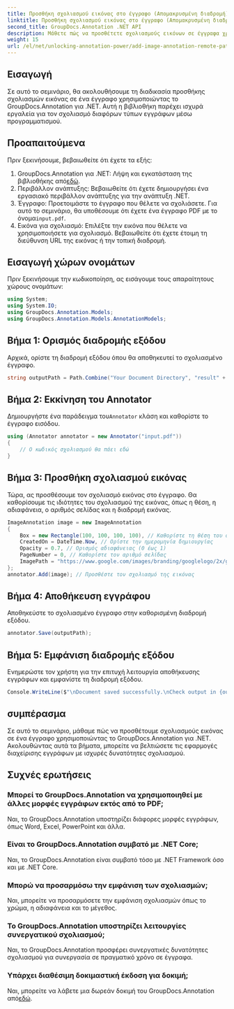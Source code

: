 ```yaml
---
title: Προσθήκη σχολιασμού εικόνας στο έγγραφο (Απομακρυσμένη διαδρομή)
linktitle: Προσθήκη σχολιασμού εικόνας στο έγγραφο (Απομακρυσμένη διαδρομή)
second_title: GroupDocs.Annotation .NET API
description: Μάθετε πώς να προσθέτετε σχολιασμούς εικόνων σε έγγραφα χρησιμοποιώντας το GroupDocs.Annotation για .NET. Βελτιώστε τη διαχείριση εγγράφων με ισχυρές δυνατότητες σχολιασμού.
weight: 15
url: /el/net/unlocking-annotation-power/add-image-annotation-remote-path/
---
```

## Εισαγωγή
Σε αυτό το σεμινάριο, θα ακολουθήσουμε τη διαδικασία προσθήκης σχολιασμών εικόνας σε ένα έγγραφο χρησιμοποιώντας το GroupDocs.Annotation για .NET. Αυτή η βιβλιοθήκη παρέχει ισχυρά εργαλεία για τον σχολιασμό διαφόρων τύπων εγγράφων μέσω προγραμματισμού.
## Προαπαιτούμενα
Πριν ξεκινήσουμε, βεβαιωθείτε ότι έχετε τα εξής:
1.  GroupDocs.Annotation για .NET: Λήψη και εγκατάσταση της βιβλιοθήκης από[εδώ](https://releases.groupdocs.com/annotation/net/).
2. Περιβάλλον ανάπτυξης: Βεβαιωθείτε ότι έχετε δημιουργήσει ένα εργασιακό περιβάλλον ανάπτυξης για την ανάπτυξη .NET.
3.  Έγγραφο: Προετοιμάστε το έγγραφο που θέλετε να σχολιάσετε. Για αυτό το σεμινάριο, θα υποθέσουμε ότι έχετε ένα έγγραφο PDF με το όνομα`input.pdf`.
4. Εικόνα για σχολιασμό: Επιλέξτε την εικόνα που θέλετε να χρησιμοποιήσετε για σχολιασμό. Βεβαιωθείτε ότι έχετε έτοιμη τη διεύθυνση URL της εικόνας ή την τοπική διαδρομή.

## Εισαγωγή χώρων ονομάτων
Πριν ξεκινήσουμε την κωδικοποίηση, ας εισάγουμε τους απαραίτητους χώρους ονομάτων:
```csharp
using System;
using System.IO;
using GroupDocs.Annotation.Models;
using GroupDocs.Annotation.Models.AnnotationModels;
```
## Βήμα 1: Ορισμός διαδρομής εξόδου
Αρχικά, ορίστε τη διαδρομή εξόδου όπου θα αποθηκευτεί το σχολιασμένο έγγραφο.
```csharp
string outputPath = Path.Combine("Your Document Directory", "result" + Path.GetExtension("input.pdf"));
```
## Βήμα 2: Εκκίνηση του Annotator
 Δημιουργήστε ένα παράδειγμα του`Annotator` κλάση και καθορίστε το έγγραφο εισόδου.
```csharp
using (Annotator annotator = new Annotator("input.pdf"))
{
    // Ο κωδικός σχολιασμού θα πάει εδώ
}
```
## Βήμα 3: Προσθήκη σχολιασμού εικόνας
Τώρα, ας προσθέσουμε τον σχολιασμό εικόνας στο έγγραφο. Θα καθορίσουμε τις ιδιότητες του σχολιασμού της εικόνας, όπως η θέση, η αδιαφάνεια, ο αριθμός σελίδας και η διαδρομή εικόνας.
```csharp
ImageAnnotation image = new ImageAnnotation
{
    Box = new Rectangle(100, 100, 100, 100), // Καθορίστε τη θέση του σχολιασμού
    CreatedOn = DateTime.Now, // Ορίστε την ημερομηνία δημιουργίας
    Opacity = 0.7, // Ορισμός αδιαφάνειας (0 έως 1)
    PageNumber = 0, // Καθορίστε τον αριθμό σελίδας
    ImagePath = "https://www.google.com/images/branding/googlelogo/2x/googlelogo_color_92x30dp.png" // Καταχωρίστε τη διεύθυνση URL της εικόνας
};
annotator.Add(image); // Προσθέστε τον σχολιασμό της εικόνας
```
## Βήμα 4: Αποθήκευση εγγράφου
Αποθηκεύστε το σχολιασμένο έγγραφο στην καθορισμένη διαδρομή εξόδου.
```csharp
annotator.Save(outputPath);
```
## Βήμα 5: Εμφάνιση διαδρομής εξόδου
Ενημερώστε τον χρήστη για την επιτυχή λειτουργία αποθήκευσης εγγράφων και εμφανίστε τη διαδρομή εξόδου.
```csharp
Console.WriteLine($"\nDocument saved successfully.\nCheck output in {outputPath}.");
```

## συμπέρασμα
Σε αυτό το σεμινάριο, μάθαμε πώς να προσθέτουμε σχολιασμούς εικόνας σε ένα έγγραφο χρησιμοποιώντας το GroupDocs.Annotation για .NET. Ακολουθώντας αυτά τα βήματα, μπορείτε να βελτιώσετε τις εφαρμογές διαχείρισης εγγράφων με ισχυρές δυνατότητες σχολιασμού.
## Συχνές ερωτήσεις
### Μπορεί το GroupDocs.Annotation να χρησιμοποιηθεί με άλλες μορφές εγγράφων εκτός από το PDF;
Ναι, το GroupDocs.Annotation υποστηρίζει διάφορες μορφές εγγράφων, όπως Word, Excel, PowerPoint και άλλα.
### Είναι το GroupDocs.Annotation συμβατό με .NET Core;
Ναι, το GroupDocs.Annotation είναι συμβατό τόσο με .NET Framework όσο και με .NET Core.
### Μπορώ να προσαρμόσω την εμφάνιση των σχολιασμών;
Ναι, μπορείτε να προσαρμόσετε την εμφάνιση σχολιασμών όπως το χρώμα, η αδιαφάνεια και το μέγεθος.
### Το GroupDocs.Annotation υποστηρίζει λειτουργίες συνεργατικού σχολιασμού;
Ναι, το GroupDocs.Annotation προσφέρει συνεργατικές δυνατότητες σχολιασμού για συνεργασία σε πραγματικό χρόνο σε έγγραφα.
### Υπάρχει διαθέσιμη δοκιμαστική έκδοση για δοκιμή;
 Ναι, μπορείτε να λάβετε μια δωρεάν δοκιμή του GroupDocs.Annotation από[εδώ](https://releases.groupdocs.com/).